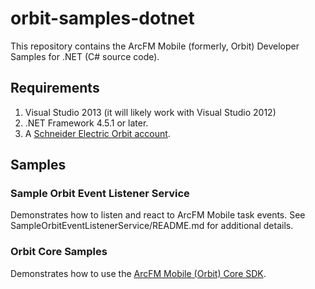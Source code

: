 # orbit-samples-dotnet

This repository contains the ArcFM Mobile (formerly, Orbit) Developer Samples for .NET (C# source code).

## Requirements

1. Visual Studio 2013 (it will likely work with Visual Studio 2012)
2. .NET Framework 4.5.1 or later.
3. A <a href="https://infrastructurecommunity.schneider-electric.com/community/products/gis-products/arcfm-mobile">Schneider Electric Orbit account</a>.

## Samples

### Sample Orbit Event Listener Service

Demonstrates how to listen and react to ArcFM Mobile task events. See SampleOrbitEventListenerService/README.md for additional details.

### Orbit Core Samples

Demonstrates how to use the [ArcFM Mobile (Orbit) Core SDK](https://www.nuget.org/packages/SE.Orbit.Core).